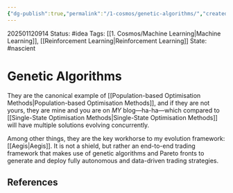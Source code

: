 ```yaml
---
{"dg-publish":true,"permalink":"/1-cosmos/genetic-algorithms/","created":"2025-01-22T11:17:13.971-05:00","updated":"2025-05-28T15:55:16.421-04:00"}
---
```


202501120914
Status: #idea
Tags: [[1. Cosmos/Machine Learning\|Machine Learning]], [[Reinforcement Learning\|Reinforcement Learning]]
State: #nascient
# Genetic Algorithms

They are the canonical example of [[Population-based Optimisation Methods\|Population-based Optimisation Methods]], and if they are not yours, they are mine and you are on *MY* blog—ha-ha—which compared to [[Single-State Optimisation Methods\|Single-State Optimisation Methods]] will have multiple solutions evolving concurrently.

Among other things, they are the key workhorse to my evolution framework: [[Aegis\|Aegis]]. It is not a shield, but rather an end-to-end trading framework that makes use of genetic algorithms and Pareto fronts to generate and deploy fully autonomous and data-driven trading strategies.
## References
